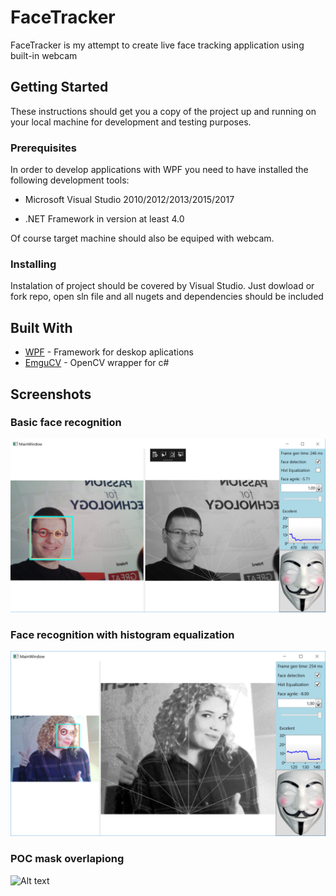 # FaceTracker

FaceTracker is my attempt to create live face tracking application using built-in webcam

## Getting Started

These instructions should get you a copy of the project up and running on your local machine for development and testing purposes.

### Prerequisites

In order to develop applications with WPF you need to have installed the following development tools:

- Microsoft Visual Studio 2010/2012/2013/2015/2017

- .NET Framework in version at least 4.0

Of course target machine should also be equiped with webcam.

### Installing

Instalation of project should be covered by Visual Studio. Just dowload or fork repo, open sln file and all nugets and dependencies should be included

## Built With

* [WPF](https://msdn.microsoft.com/pl-pl/library/mt149842.aspx) - Framework for deskop aplications
* [EmguCV](www.emgu.com) - OpenCV wrapper for c#

## Screenshots

### Basic face recognition
![Alt text](faceTrackerImages/img1.png?raw=true "Basic face recognition")

### Face recognition with histogram equalization
![Alt text](faceTrackerImages/img2.png?raw=true "Face recognition with histogram equalization")

### POC mask overlapiong
![Alt text](faceTrackerImages/img3.png?raw=true "POC mask overlapiong")
